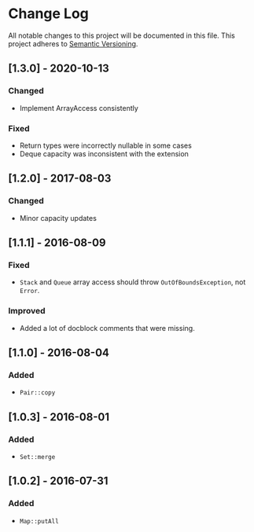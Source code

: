 # Change Log
All notable changes to this project will be documented in this file.
This project adheres to [Semantic Versioning](http://semver.org/).

## [1.3.0] - 2020-10-13
### Changed
- Implement ArrayAccess consistently
### Fixed
- Return types were incorrectly nullable in some cases
- Deque capacity was inconsistent with the extension

## [1.2.0] - 2017-08-03
### Changed
- Minor capacity updates

## [1.1.1] - 2016-08-09
### Fixed
- `Stack` and `Queue` array access should throw `OutOfBoundsException`, not `Error`.

### Improved
- Added a lot of docblock comments that were missing.

## [1.1.0] - 2016-08-04
### Added
- `Pair::copy`

## [1.0.3] - 2016-08-01
### Added
- `Set::merge`

## [1.0.2] - 2016-07-31
### Added
- `Map::putAll`
